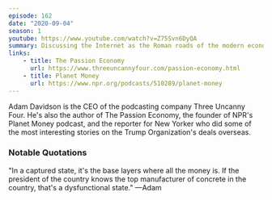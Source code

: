 ```yaml
---
episode: 162
date: "2020-09-04"
season: 1
youtube: https://www.youtube.com/watch?v=Z75Svn6DyQA
summary: Discussing the Internet as the Roman roads of the modern economy; the difference between thriving democracies and captured states; Adam's new podcasting company
links:
    - title: The Passion Economy
      url: https://www.threeuncannyfour.com/passion-economy.html
    - title: Planet Money
      url: https://www.npr.org/podcasts/510289/planet-money
---
```

Adam Davidson is the CEO of the podcasting company Three Uncanny Four. He's
also the author of The Passion Economy, the founder of NPR's Planet Money
podcast, and the reporter for New Yorker who did some of the most interesting
stories on the Trump Organization's deals overseas.

### Notable Quotations

"In a captured state, it's the base layers where all the money is.
If the president of the country knows the top manufacturer of 
concrete in the country, that's a dysfunctional state." —Adam
